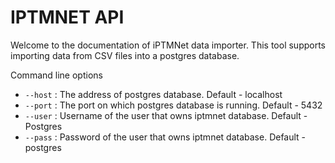 # IPTMNET API
Welcome to the documentation of iPTMNet data importer. This tool supports importing data from CSV files into a postgres database.

Command line options

* `--host` : The address of postgres database. Default - localhost
* `--port` : The port on which postgres database is running. Default - 5432 
* `--user` : Username of the user that owns iptmnet database. Default - Postgres
* `--pass` : Password of the user that owns iptmnet database. Default - postgres
